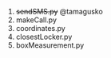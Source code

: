 1. ~~sendSMS.py~~ @tamagusko
2. makeCall.py
3. coordinates.py
4. closestLocker.py
5. boxMeasurement.py